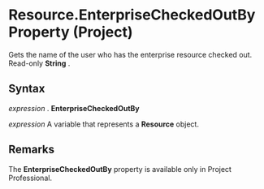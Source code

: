 
# Resource.EnterpriseCheckedOutBy Property (Project)

Gets the name of the user who has the enterprise resource checked out. Read-only  **String** .


## Syntax

 _expression_ . **EnterpriseCheckedOutBy**

 _expression_ A variable that represents a **Resource** object.


## Remarks

The  **EnterpriseCheckedOutBy** property is available only in Project Professional.

